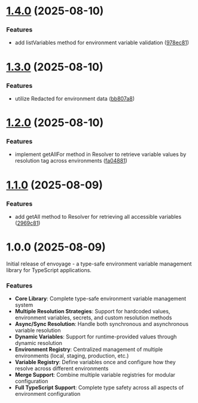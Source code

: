 # [1.4.0](https://github.com/QuentinJanuel/envoyage/compare/v1.3.0...v1.4.0) (2025-08-10)


### Features

* add listVariables method for environment variable validation ([978ec81](https://github.com/QuentinJanuel/envoyage/commit/978ec81a6172654545b2c37d27b6b45d1a6e1b36))

# [1.3.0](https://github.com/QuentinJanuel/envoyage/compare/v1.2.0...v1.3.0) (2025-08-10)


### Features

* utilize Redacted for environment data ([bb807a8](https://github.com/QuentinJanuel/envoyage/commit/bb807a8ba782db093c5298beacac875ea3bb8635))

# [1.2.0](https://github.com/QuentinJanuel/envoyage/compare/v1.1.0...v1.2.0) (2025-08-10)


### Features

* implement getAllFor method in Resolver to retrieve variable values by resolution tag across environments ([fa04881](https://github.com/QuentinJanuel/envoyage/commit/fa04881e6a482002a48f294a5751980174592f15))

# [1.1.0](https://github.com/QuentinJanuel/envoyage/compare/v1.0.0...v1.1.0) (2025-08-09)


### Features

* add getAll method to Resolver for retrieving all accessible variables ([2969c81](https://github.com/QuentinJanuel/envoyage/commit/2969c816cde496c53626e5fdce6571b8955649a3))

# 1.0.0 (2025-08-09)

Initial release of envoyage - a type-safe environment variable management library for TypeScript applications.

### Features

* **Core Library**: Complete type-safe environment variable management system
* **Multiple Resolution Strategies**: Support for hardcoded values, environment variables, secrets, and custom resolution methods
* **Async/Sync Resolution**: Handle both synchronous and asynchronous variable resolution
* **Dynamic Variables**: Support for runtime-provided values through dynamic resolution
* **Environment Registry**: Centralized management of multiple environments (local, staging, production, etc.)
* **Variable Registry**: Define variables once and configure how they resolve across different environments
* **Merge Support**: Combine multiple variable registries for modular configuration
* **Full TypeScript Support**: Complete type safety across all aspects of environment configuration
